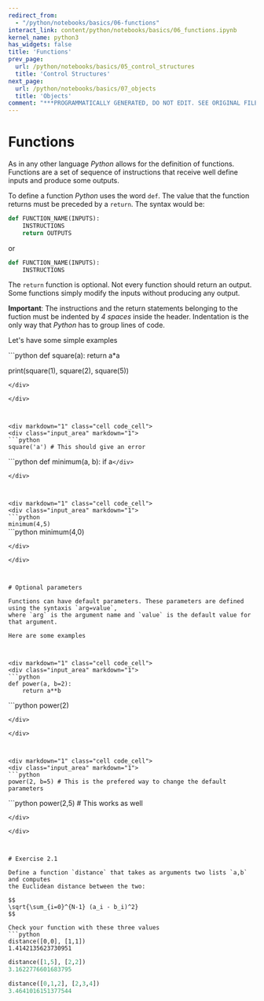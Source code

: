 ```yaml
---
redirect_from:
  - "/python/notebooks/basics/06-functions"
interact_link: content/python/notebooks/basics/06_functions.ipynb
kernel_name: python3
has_widgets: false
title: 'Functions'
prev_page:
  url: /python/notebooks/basics/05_control_structures
  title: 'Control Structures'
next_page:
  url: /python/notebooks/basics/07_objects
  title: 'Objects'
comment: "***PROGRAMMATICALLY GENERATED, DO NOT EDIT. SEE ORIGINAL FILES IN /content***"
---
```



# Functions

As in any other language *Python* allows for the definition of functions.
Functions are a set of sequence of instructions that receive well define inputs
and produce some outputs.

To define a function *Python* uses the word `def`. The value that the function returns
must be preceded by a `return`. The syntax would be:

```python
def FUNCTION_NAME(INPUTS):
    INSTRUCTIONS
    return OUTPUTS 
```

or

```python
def FUNCTION_NAME(INPUTS):
    INSTRUCTIONS
```

The `return` function is optional. Not every function should return an output. 
Some functions simply modify the inputs without producing any output.


**Important**:
The instructions and the return statements belonging to the fuction must be indented by *4 spaces* inside the header. Indentation is the only way that *Python* has to group lines of code.

Let's have some simple examples



<div markdown="1" class="cell code_cell">
<div class="input_area" markdown="1">
```python
def square(a):
    return a*a

print(square(1), square(2), square(5))

```
</div>

</div>



<div markdown="1" class="cell code_cell">
<div class="input_area" markdown="1">
```python
square('a') # This should give an error

```
</div>

</div>



<div markdown="1" class="cell code_cell">
<div class="input_area" markdown="1">
```python
def minimum(a, b):
    if a<b:
        return a
    elif b<a:
        return b
    else:
        return a

```
</div>

</div>



<div markdown="1" class="cell code_cell">
<div class="input_area" markdown="1">
```python
minimum(4,5)

```
</div>

</div>



<div markdown="1" class="cell code_cell">
<div class="input_area" markdown="1">
```python
minimum(4,0)

```
</div>

</div>



# Optional parameters

Functions can have default parameters. These parameters are defined using the syntaxis `arg=value`, 
where `arg` is the argument name and `value` is the default value for that argument.

Here are some examples



<div markdown="1" class="cell code_cell">
<div class="input_area" markdown="1">
```python
def power(a, b=2):
    return a**b

```
</div>

</div>



<div markdown="1" class="cell code_cell">
<div class="input_area" markdown="1">
```python
power(2)

```
</div>

</div>



<div markdown="1" class="cell code_cell">
<div class="input_area" markdown="1">
```python
power(2, b=5) # This is the prefered way to change the default parameters 

```
</div>

</div>



<div markdown="1" class="cell code_cell">
<div class="input_area" markdown="1">
```python
power(2,5) # This works as well

```
</div>

</div>



# Exercise 2.1

Define a function `distance` that takes as arguments two lists `a,b` and computes
the Euclidean distance between the two:

$$
\sqrt{\sum_{i=0}^{N-1} (a_i - b_i)^2}
$$

Check your function with these three values
```python
distance([0,0], [1,1])
1.4142135623730951
```

```python
distance([1,5], [2,2])
3.1622776601683795
```

```python
distance([0,1,2], [2,3,4])
3.4641016151377544
```

